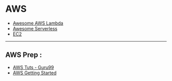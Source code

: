 # AWS


* [Awesome AWS Lambda](https://github.com/simplemerchant/awesome-aws-lambda)
* [Awesome Serverless](https://github.com/JustServerless/awesome-serverless)
* [EC2]()

---
## AWS Prep :
* [AWS Tuts - Guru99](http://www.guru99.com/aws-tutorial.html)
* [AWS Getting Started](https://aws.amazon.com/getting-started/tutorials/)

